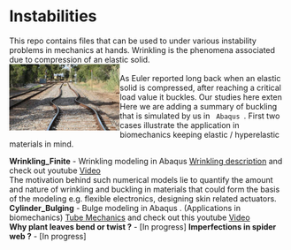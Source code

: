 # Instabilities
This repo contains files that can be used to under various instability problems in mechanics at hands. Wrinkling is the phenomena associated due to compression of an elastic solid. <br />
<img src="https://github.com/metaconsultants/Instability/blob/main/Buckling.PNG" width=200 align=left> <br />
As Euler reported long back when an elastic solid is compressed, after reaching a critical load value it buckles. Our studies here exten
Here we are adding a summary of buckling that is simulated by us in <code> Abaqus </code>.  First two cases illustrate the application in biomechanics keeping elastic / hyperelastic materials in mind. 

**Wrinkling_Finite** - Wrinkling modeling in Abaqus [Wrinkling description](https://github.com/metaconsultants/Instability/wiki/Wrinkling) and check out youtube [Video](https://www.youtube.com/watch?v=NS9HBB6fpzU) <br /> 
The motivation behind such numerical models lie to  quantify the amount and nature of wrinkling and buckling in materials that could form the basis of the modeling e.g. flexible electronics, designing skin related actuators. <br /> 
**Cylinder_Bulging** - Bulge modeling in Abaqus . (Applications in biomechanics) [Tube Mechanics](https://github.com/metaconsultants/Instability/wiki/Bulging) and check out this youtube [Video](https://www.youtube.com/watch?v=yYXma5H8h8Y) <br />
**Why plant leaves bend or twist ?** - [In progress]
**Imperfections in spider web  ?** - [In progress]
